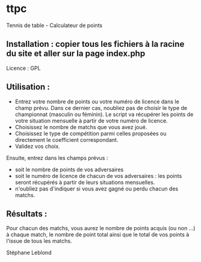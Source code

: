 ttpc
====

Tennis de table - Calculateur de points

Installation : copier tous les fichiers à la racine du site et aller sur la page index.php
-------------
Licence : GPL

Utilisation :
------------

- Entrez votre nombre de points ou votre numéro de licence dans le champ prévu. Dans ce dernier cas, noubliez pas de choisir le type de 
championnat (masculin ou féminin). Le script va récupérer les points de votre situation mensuelle à partir de votre numéro de licence.
- Choisissez le nombre de matchs que vous avez joué.
- Choisissez le type de compétition parmi celles proposées ou directement le coefficient correspondant.
- Validez vos choix.

Ensuite, entrez dans les champs prévus :

- soit le nombre de points de vos adversaires
- soit le numéro de licence de chacun de vos adversaires : les points seront récupérés à partir de leurs situations mensuelles.
- n'oubliez pas d'indiquer si vous avez gagné ou perdu chacun des matchs.

Résultats :
----------

Pour chacun des matchs, vous aurez le nombre de points acquis (ou non ...) à chaque match, le nombre de point total ainsi que le total
de vos points à l'issue de tous les matchs.

Stéphane Leblond
